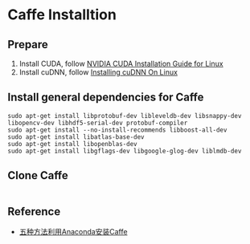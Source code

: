 # Caffe Installtion

## Prepare

1. Install CUDA, follow [NVIDIA CUDA Installation Guide for Linux](https://docs.nvidia.com/cuda/cuda-installation-guide-linux/#axzz4VZnqTJ2A)
2. Install cuDNN, follow [Installing cuDNN On Linux](https://docs.nvidia.com/deeplearning/sdk/cudnn-install/index.html)

## Install general dependencies for Caffe

```
sudo apt-get install libprotobuf-dev libleveldb-dev libsnappy-dev libopencv-dev libhdf5-serial-dev protobuf-compiler
sudo apt-get install --no-install-recommends libboost-all-dev
sudo apt-get install libatlas-base-dev
sudo apt-get install libopenblas-dev
sudo apt-get install libgflags-dev libgoogle-glog-dev liblmdb-dev
```

## Clone Caffe

```

```

## Reference
- [五种方法利用Anaconda安装Caffe](https://blog.csdn.net/qq_33039859/article/details/80377356)